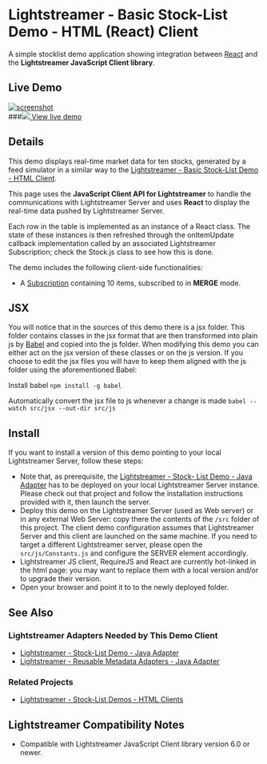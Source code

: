 # Lightstreamer - Basic Stock-List Demo - HTML (React) Client

A simple stocklist demo application showing integration between [React](https://facebook.github.io/react/index.html) and the <b>Lightstreamer JavaScript Client library</b>.

## Live Demo

[![screenshot](screen_react_large.png)](http://demos.lightstreamer.com/ReactDemo)<br>
###[![](http://demos.lightstreamer.com/site/img/play.png) View live demo](http://demos.lightstreamer.com/ReactDemo)<br>

## Details

This demo displays real-time market data for ten stocks, generated by a feed simulator in a similar way to the [Lightstreamer - Basic Stock-List Demo - HTML Client](https://github.com/Lightstreamer/Lightstreamer-example-StockList-client-javascript#basic-stock-list-demo---html-client).<br>

This page uses the <b>JavaScript Client API for Lightstreamer</b> to handle the communications with Lightstreamer Server and uses <b>React</b> to display the real-time data pushed by Lightstreamer Server.

Each row in the table is implemented as an instance of a React class. The state of these instances is then refreshed through the onItemUpdate callback implementation called by
an associated Lightstreamer Subscription; check the Stock.js class to see how this is done.

The demo includes the following client-side functionalities:
* A [Subscription](http://www.lightstreamer.com/docs/client_javascript_uni_api/Subscription.html) containing 10 items, subscribed to in **MERGE** mode.

## JSX

You will notice that in the sources of this demo there is a jsx folder. This folder contains classes in the jsx format that are then transformed into plain js by [Babel](https://babeljs.io/) and
copied into the js folder. When modifying this demo you can either act on the jsx version of these classes or on the js version. If you choose to edit the jsx files you will have to keep them
aligned with the js folder using the aforementioned Babel:

Install babel
`npm install -g babel`

Automatically convert the jsx file to js whenever a change is made
`babel --watch src/jsx --out-dir src/js`

## Install

If you want to install a version of this demo pointing to your local Lightstreamer Server, follow these steps:

* Note that, as prerequisite, the [Lightstreamer - Stock- List Demo - Java Adapter](https://github.com/Lightstreamer/Lightstreamer-example-Stocklist-adapter-java) has to be deployed on your local Lightstreamer Server instance. Please check out that project and follow the installation instructions provided with it, then launch the server.
* Deploy this demo on the Lightstreamer Server (used as Web server) or in any external Web Server: copy there the contents of the `/src` folder of this project. The client demo configuration assumes that Lightstreamer Server and this client are launched on the same machine. If you need to target a different Lightstreamer server, please open the `src/js/Constants.js` and configure the SERVER element accordingly.
* Lightstreamer JS client, RequireJS and React are currently hot-linked in the html page: you may want to replace them with a local version and/or to upgrade their version.
* Open your browser and point it to to the newly deployed folder.

## See Also

### Lightstreamer Adapters Needed by This Demo Client

* [Lightstreamer - Stock-List Demo - Java Adapter](https://github.com/Lightstreamer/Lightstreamer-example-Stocklist-adapter-java)
* [Lightstreamer - Reusable Metadata Adapters - Java Adapter](https://github.com/Lightstreamer/Lightstreamer-example-ReusableMetadata-adapter-java)

### Related Projects

* [Lightstreamer - Stock-List Demos - HTML Clients](https://github.com/Lightstreamer/Lightstreamer-example-Stocklist-client-javascript)

## Lightstreamer Compatibility Notes

- Compatible with Lightstreamer JavaScript Client library version 6.0 or newer.















